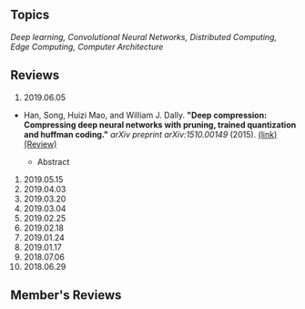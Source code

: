 ## Topics
*Deep learning, Convolutional Neural Networks, Distributed Computing, Edge Computing, Computer Architecture*

## Reviews
1. 2019.06.05

* Han, Song, Huizi Mao, and William J. Dally. **"Deep compression: Compressing deep neural networks with pruning, trained quantization and huffman coding."** *arXiv preprint arXiv:1510.00149* (2015). [(link)](https://arxiv.org/abs/1510.00149) [(Review)](https://github.com/junyoung1992/junyoung1992.github.io/raw/master/review/slide/Review_190605.pdf)
    
    * Abstract
    
1. 2019.05.15
1. 2019.04.03
1. 2019.03.20
1. 2019.03.04
1. 2019.02.25
1. 2019.02.18
1. 2019.01.24
1. 2019.01.17
1. 2018.07.06
1. 2018.06.29

## Member's Reviews
